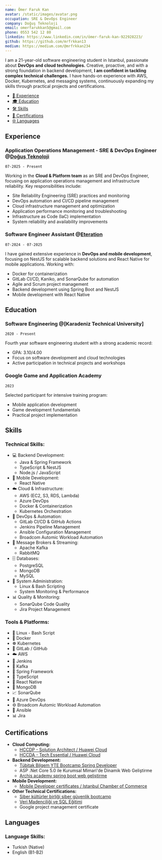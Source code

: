 ```yaml
---
name: Ömer Faruk Kan
avatar: /static/images/avatar.png
occupation: SRE & DevOps Engineer
company: Doğuş Teknoloji
email: omerfarukkan5@gmail.com
phone: 0553 542 12 80
linkedin: https://www.linkedin.com/in/ömer-faruk-kan-922928223/
github: https://github.com/mrfrkkan13
medium: https://medium.com/@mrfrkkan234
---
```


I am a 21-year-old software engineering student in Istanbul, passionate about **DevOps and cloud technologies.** Creative, proactive, and with a strong foundation in backend development, **I am confident in tackling complex technical challenges.** I have hands-on experience with AWS, Docker, Kubernetes, and messaging systems, continuously expanding my skills through practical projects and certifications.

- [💼 Experience](#experience)
- [🎓 Education](#education)
- [🛠 Skills](#skills)
- [📜 Certifications](#certifications)
- [🌐 Languages](#languages)

## Experience

### Application Operations Management - SRE & DevOps Engineer @**[Doğuş Teknoloji](https://www.d-teknoloji.com.tr/)**

`07-2025 - Present`

Working in the **Cloud & Platform team** as an SRE and DevOps Engineer, focusing on application operations management and infrastructure reliability. Key responsibilities include:

- Site Reliability Engineering (SRE) practices and monitoring
- DevOps automation and CI/CD pipeline management
- Cloud infrastructure management and optimization
- Application performance monitoring and troubleshooting
- Infrastructure as Code (IaC) implementation
- System reliability and availability improvements

### Software Engineer Assistant @**[Eteration](https://www.eteration.com)**

`07-2024 - 07-2025`

I have gained extensive experience in **DevOps and mobile development**, focusing on NestJS for scalable backend solutions and React Native for mobile applications. Working with:

- Docker for containerization
- GitLab CI/CD, Kaniko, and SonarQube for automation
- Agile and Scrum project management
- Backend development using Spring Boot and NestJS
- Mobile development with React Native

## Education

### Software Engineering @[Karadeniz Technical University]

`2020 - Present`

Fourth year software engineering student with a strong academic record:

- GPA: 3.10/4.00
- Focus on software development and cloud technologies
- Active participation in technical projects and workshops

### Google Game and Application Academy

`2023`

Selected participant for intensive training program:

- Mobile application development
- Game development fundamentals
- Practical project implementation

## Skills

### Technical Skills:

- 💻 Backend Development:
  - Java & Spring Framework
  - TypeScript & NestJS
  - Node.js / JavaScript
- 📱 Mobile Development:
  - React Native
- ☁️ Cloud & Infrastructure:
  - AWS (EC2, S3, RDS, Lambda)
  - Azure DevOps
  - Docker & Containerization
  - Kubernetes Orchestration
- 🔄 DevOps & Automation:
  - GitLab CI/CD & GitHub Actions
  - Jenkins Pipeline Management
  - Ansible Configuration Management
  - Broadcom Automic Workload Automation
- 🔄 Message Brokers & Streaming:
  - Apache Kafka
  - RabbitMQ
- 🗄️ Databases:
  - PostgreSQL
  - MongoDB
  - MySQL
- 🐧 System Administration:
  - Linux & Bash Scripting
  - System Monitoring & Performance
- 📊 Quality & Monitoring:
  - SonarQube Code Quality
  - Jira Project Management

### Tools & Platforms:

- 🐧 Linux - Bash Script
- 🐳 Docker
- ☸️ Kubernetes
- 🔧 GitLab / GitHub
- ☁️ AWS
- 🚀 Jenkins
- 📨 Kafka
- 🌱 Spring Framework
- 📘 TypeScript
- 📱 React Native
- 🍃 MongoDB
- 📈 SonarQube
- 🔵 Azure DevOps
- ⚙️ Broadcom Automic Workload Automation
- 🔄 Ansible
- 📊 Jira

## Certifications

- **Cloud Computing:**
  - [HCCDP - Solution Architect / Huawei Cloud](https://drive.google.com/file/d/1WyDLsu7LzkTxLWL3x_AyR_N7rBiBXKln/view)
  - [HCCDA - Tech Essential / Huawei Cloud](https://drive.google.com/file/d/1CyZdieeIVSlKrF07vQ3K9ft_6k9_2Dgn/view)
- **Backend Development:**
  - [Tübitak Bilgem YTE Bootcamp Spring Developer](https://drive.google.com/file/d/1QUYDBqLtvNQIunEB676wHxzwsRMVOrKQ/view)
  - ASP .Net Core 5.0 ile Kurumsal Mimari'de Dinamik Web Geliştirme
  - [Archis academy spring boot web geliştirme](https://drive.google.com/file/d/1vpCgfrX7UKk5zAhqG3zssQZHiiFBvH5H/view)
- **Mobile Development:**
  - [Mobile Developer certificates / Istanbul Chamber of Commerce](https://drive.google.com/file/d/1hYNb6RVvdz_8PShGoAYxPbZAmn_uzFQC/view?usp=sharing)
- **Other Technical Certifications:**
  - [Siber kültürler birliği siber güvenlik bootcamp](https://drive.google.com/file/d/1YckN5nPIuI9DWHoACBb19vSKrmmaU3TK/view)
  - [Veri Madenciliği ve SQL Eğitimi](https://drive.google.com/file/d/1yGxeWAPsGlyzGTNKjAiqwUcqWvlouL7u/view)
  - Google project management certificate

## Languages

### Language Skills:

- Turkish (Native)
- English (B1-B2)
